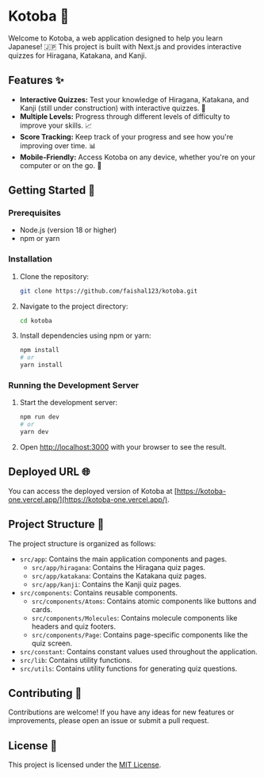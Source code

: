 # Kotoba 👋

Welcome to Kotoba, a web application designed to help you learn Japanese! 🇯🇵 This project is built with Next.js and provides interactive quizzes for Hiragana, Katakana, and Kanji.

## Features ✨

-   **Interactive Quizzes:** Test your knowledge of Hiragana, Katakana, and Kanji (still under construction) with interactive quizzes. 📝
-   **Multiple Levels:** Progress through different levels of difficulty to improve your skills. 📈
-   **Score Tracking:** Keep track of your progress and see how you're improving over time. 📊
-   **Mobile-Friendly:** Access Kotoba on any device, whether you're on your computer or on the go. 📱

## Getting Started 🚀

### Prerequisites

-   Node.js (version 18 or higher)
-   npm or yarn

### Installation

1.  Clone the repository:

    ```bash
    git clone https://github.com/faishal123/kotoba.git
    ```

2.  Navigate to the project directory:

    ```bash
    cd kotoba
    ```

3.  Install dependencies using npm or yarn:

    ```bash
    npm install
    # or
    yarn install
    ```

### Running the Development Server

1.  Start the development server:

    ```bash
    npm run dev
    # or
    yarn dev
    ```

2.  Open [http://localhost:3000](http://localhost:3000) with your browser to see the result.

## Deployed URL 🌐

You can access the deployed version of Kotoba at [https://kotoba-one.vercel.app/](https://kotoba-one.vercel.app/).

## Project Structure 📂

The project structure is organized as follows:

-   `src/app`: Contains the main application components and pages.
    -   `src/app/hiragana`: Contains the Hiragana quiz pages.
    -   `src/app/katakana`: Contains the Katakana quiz pages.
    -   `src/app/kanji`: Contains the Kanji quiz pages.
-   `src/components`: Contains reusable components.
    -   `src/components/Atoms`: Contains atomic components like buttons and cards.
    -   `src/components/Molecules`: Contains molecule components like headers and quiz footers.
    -   `src/components/Page`: Contains page-specific components like the quiz screen.
-   `src/constant`: Contains constant values used throughout the application.
-   `src/lib`: Contains utility functions.
-   `src/utils`: Contains utility functions for generating quiz questions.

## Contributing 🤝

Contributions are welcome! If you have any ideas for new features or improvements, please open an issue or submit a pull request.

## License 📝

This project is licensed under the [MIT License](LICENSE).
